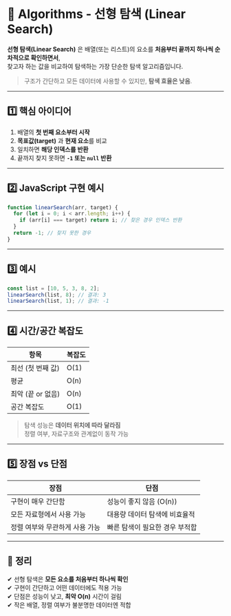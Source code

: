 # 🧠 Algorithms - 선형 탐색 (Linear Search)

**선형 탐색(Linear Search)** 은 배열(또는 리스트)의 요소를 **처음부터 끝까지 하나씩 순차적으로 확인하면서**,  
찾고자 하는 값을 비교하여 탐색하는 가장 단순한 탐색 알고리즘입니다.

> 구조가 간단하고 모든 데이터에 사용할 수 있지만, **탐색 효율은 낮음**.

---

## 1️⃣ 핵심 아이디어

1. 배열의 **첫 번째 요소부터 시작**
2. **목표값(target)** 과 **현재 요소**를 비교
3. 일치하면 **해당 인덱스를 반환**
4. 끝까지 찾지 못하면 **`-1` 또는 `null` 반환**

---

## 2️⃣ JavaScript 구현 예시

```js
function linearSearch(arr, target) {
  for (let i = 0; i < arr.length; i++) {
    if (arr[i] === target) return i; // 찾은 경우 인덱스 반환
  }
  return -1; // 찾지 못한 경우
}
```

---

## 3️⃣ 예시

```js
const list = [10, 5, 3, 8, 2];
linearSearch(list, 8); // 결과: 3
linearSearch(list, 1); // 결과: -1
```

---

## 4️⃣ 시간/공간 복잡도

| 항목             | 복잡도     |
|------------------|------------|
| 최선 (첫 번째 값) | O(1)       |
| 평균              | O(n)       |
| 최악 (끝 or 없음) | O(n)       |
| 공간 복잡도       | O(1)       |

> 탐색 성능은 **데이터 위치에 따라 달라짐**  
> 정렬 여부, 자료구조와 관계없이 동작 가능

---

## 5️⃣ 장점 vs 단점

| 장점                             | 단점                      |
|----------------------------------|---------------------------|
| 구현이 매우 간단함               | 성능이 좋지 않음 (O(n))     |
| 모든 자료형에서 사용 가능         | 대용량 데이터 탐색에 비효율적 |
| 정렬 여부와 무관하게 사용 가능    | 빠른 탐색이 필요한 경우 부적합 |

---

## 🎯 정리

✔ 선형 탐색은 **모든 요소를 처음부터 하나씩 확인**  
✔ 구현이 간단하고 어떤 데이터에도 적용 가능  
✔ 단점은 성능이 낮고, **최악 O(n)** 시간이 걸림  
✔ 작은 배열, 정렬 여부가 불분명한 데이터엔 적합

